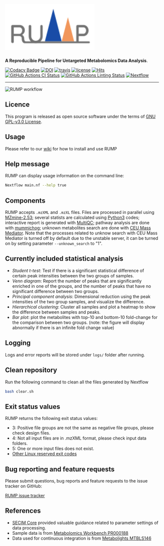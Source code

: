 # ![nf-core/rump](docs/images/nf-core-rump_logo.png)

**A Reproducible Pipeline for Untargeted Metabolomics Data Analysis**.

[![Codacy Badge](https://api.codacy.com/project/badge/Grade/0b6bdc545b50439596d40f3917ef3aa6)](https://app.codacy.com/gh/lemaslab/RUMP?utm_source=github.com&utm_medium=referral&utm_content=lemaslab/RUMP&utm_campaign=Badge_Grade_Dashboard)
[![DOI](https://zenodo.org/badge/DOI/10.5281/zenodo.3884275.svg)](https://doi.org/10.5281/zenodo.3884275)
[![travis](https://travis-ci.com/lemaslab/RUMP.svg?branch=master)](https://travis-ci.com/lemaslab/RUMP)
[![license](http://img.shields.io/badge/license-MIT-blue.svg)](https://github.com/lemaslab/RUMP/blob/master/LICENSE)
[![Hits](https://hits.seeyoufarm.com/api/count/incr/badge.svg?url=https%3A%2F%2Fgithub.com%2Flemaslab%2FRUMP)](https://hits.seeyoufarm.com)
[![GitHub Actions CI Status](https://github.com/lemaslab/rump/workflows/nf-core%20CI/badge.svg)](https://github.com/lemaslab/rump/actions)
[![GitHub Actions Linting Status](https://github.com/lemaslab/rump/workflows/nf-core%20linting/badge.svg)](https://github.com/nf-core/ampliseq/actions)
[![Nextflow](https://img.shields.io/badge/nextflow-%E2%89%A519.10.0-brightgreen.svg)](https://www.nextflow.io/)

---

![RUMP workflow](https://github.com/lemaslab/RUMP/blob/master/docs/images/Metabolomics_Pipeline_V8.png)

## Licence

This program is released as open source software under the terms of [GNU GPL-v3.0 License](https://github.com/GalaxyDream/RUMP/blob/master/LICENSE).

## Usage

Please refer to our [wiki](https://github.com/lemaslab/RUMP/wiki) for how to install and use RUMP

## Help message

RUMP can display usage information on the command line:

```bash
Nextflow main.nf --help true
```

## Components

RUMP accepts `.mzXML` and `.mzXL` files. Files are processed in parallel using [MZmine-2.53](http://mzmine.github.io/); several statists are calculated using [Python3](https://www.python.org/download/releases/3.0/) codes; interactive report is generated with [MultiQC](https://multiqc.info/); pathway analysis are done with [mummichog](http://mummichog.org/); unknown metabolites search are done with [CEU Mass Mediator](https://github.com/lzyacht/cmmr). Note that the processes related to unknow search with CEU Mass Mediator is turned off by default due to the unstable server, it can be turned on by setting parameter `--unknown_search` to "1".

## Currently included statistical analysis

- *Student t-test*: Test if there is a significant statistical difference of certain peak intensities between the two groups of samples.
- *Venn diagram*: Report the number of peaks that are significantly enriched in one of the groups, and the number of peaks that have no significant difference between two groups.
- *Principal component analysis*: Dimensional reduction using the peak intensities of the two group samples, and visualize the difference.
- *Hierarchical clustering*: Cluster all samples and plot a heatmap to show the difference between samples and peaks.
- *Bar plot*: plot the metabolites with top-10 and bottom-10 fold-change for the comparison between two groups. (note: the figure will display abnormally if there is an infinite fold change value)

## Logging

Logs and error reports will be stored under `logs/` folder after running.

## Clean repository

Run the following command to clean all the files generated by Nextflow

```bash
bash clear.sh
```

## Exit status values

RUMP returns the following exit status values:

- 3: Positive file groups are not the same as negative file groups, please check design files.
- 4: Not all input files are in .mzXML format, please check input data folders.
- 5: One or more input files does not exist.
- [Other Linux reserved exit codes](https://tldp.org/LDP/abs/html/exitcodes.html)

## Bug reporting and feature requests

Please submit questions, bug reports and feature requests to the issue tracker on GitHub:

[RUMP issue tracker](https://github.com/lemaslab/RUMP/issues)

## References

- [SECIM Core](http://secim.ufl.edu/) provided valuable guidance related to parameter settings of data processing.
- Sample data is from [Metabolomics Workbench PR000188](https://www.metabolomicsworkbench.org/data/DRCCMetadata.php?Mode=Project&ProjectID=PR000188)
- Data used for continuous integration is from [Metabolights MTBLS146](https://www.ebi.ac.uk/metabolights/MTBLS146/descriptors)
